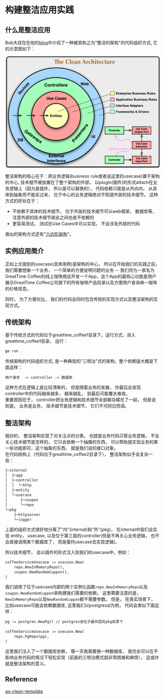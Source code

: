 # 构建整洁应用实践
## 什么是整洁应用
Bob大叔在在他的[blog](https://blog.cleancoder.com/uncle-bob/2012/08/13/the-clean-architecture.html)中介绍了一种被其称之为"整洁的架构"的代码组织方式, 它的示意图如下：
  
![](./resourse/clean_arch.png)
                           
整洁架构的核心在于：把业务逻辑(business rule或者说这里的usecase)置于架构的中心,  技术细节被放置在了整个架构的外部， 以plugin(插件)的形式attach在业务逻辑上（因为是插件， 所以是可以替换的）， 代码依赖只能是从外向内， 从具体到抽象而不能反过来， 位于中心的业务逻辑绝对不知道外部的技术细节。
这种方式的好处在于：
-  不依赖于具体的技术细节， 位于外层的技术细节可以web框架、 数据库等， 注意外部的技术细节彼此之间也是不依赖的  
-  更容易测试， 测试在Use Cases中可以实现， 不会涉及外部的代码  
  
类似的架构方式还有"[六边形架构](https://alistair.cockburn.us/hexagonal-architecture/)"。

## 实例应用简介
正如上文提到的usecase(具体用例)是架构的中心， 所以在开始我们的实践之前， 我们需要想象一个业务， 一个简单的方便说明问题的业务 -- 我们将为一家名为GreatTime Coffee的线上咖啡商店开发一个App，这个App的最核心功能是用户展示GreatTime Coffee公司旗下的所有咖啡产品目录以及方便用户查询单一咖啡的价格信息。

同时， 为了方便对比， 我们的代码会同时包含传统的实现方式以及整洁架构的实现方式。


## 传统架构
基于传统方式的代码位于greattime_coffee1目录下。运行方式，进入greattime_coffee1目录， 运行：
```go
go run .
```
传统架构的代码组织方式, 是一种典型的"三明治"式的架构，整个依赖链大概是下面这样：  
```
用户请求  -> controller -> 数据库
```

这种方式在逻辑上是比较清晰的， 但是随着业务的发展， 你最后会发现controller中的代码越来越多， 越来越乱， 到最后可能覆水难收。  
重要原因在于， controller把业务逻辑和技术细节全部都杂糅在了一起， 但是说到底， 业务是业务， 技术细节是技术细节， 它们不可同日而语。

## 整洁架构
相对的， 整洁架构实现了对关注点的分离， 也就是业务代码只管业务逻辑， 不会关心技术细节是怎样的， 它只会依赖一个抽像的东西， 可以帮助提实现业务的某一些功能即可，这个抽象的东西， 就是我们说的接口对象。  
在代码结构上（代码位于greattime_coffee2目录下）， 整洁架构似乎会复杂一些：
```
├─internal
│  ├─app
│  ├─controller
│  │  └─http
│  ├─entity
│  └─usecase
│      ├─coupon
│      └─repo
└─pkg
    ├─httpserver
    └─logger
```
上面的组织方式很好地分离了"内"(internal)和"外"(pkg)， 在internal中我们会实现
entity， usecase, 以及位于第三层的controller(但是不再关心业务逻辑， 也不会直接调用某个数据库了， 而是委托usecase去实现逻辑)。

所以技术细节， 会以插件的形式注入到我们的usecase中，例如：
```golang
coffeeServiceUsecase := usecase.New(
    repo.NewInMemoryRepo(),
    coupon.NewRandomCuppon(),
)
```
我们调用了位于usecase内部的两个实例化函数`repo.NewInMemoryRepo`以及`coupon.NewRandomCuppo`n来构建我们需要的依赖， 这里需要注意的是，`NewInMemoryRepo`以及`NewRandomCuppon`都不需要参数。 但是， 在真实场景下， 比如usecase可能会依赖数据库, 这里我们以postgresql为例， 代码会类似下面这样：

```golang
pg := postgres.NewPg() // postgres会位于最外层的pkg目录下

coffeeServiceUsecase := usecase.New(
    repo.PgRepo(pg),
)
```
这里我们注入了一个数据库依赖， 哪一天我需要换一种数据库， 我完全可以在不影响业务代码的情况下轻松实现（前面的三明治模式就非常困难和麻烦）， 这或许就是整洁架构的意义。

## Reference
[go-clean-template](https://github.com/evrone/go-clean-template)